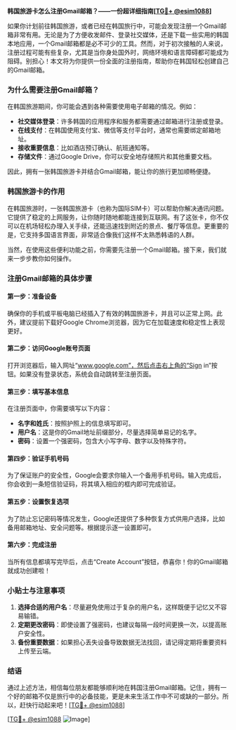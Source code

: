 **韩国旅游卡怎么注册Gmail邮箱？——一份超详细指南[[TG💪+ @esim1088](https://t.me/s/esim1088)]**

如果你计划前往韩国旅游，或者已经在韩国旅行中，可能会发现注册一个Gmail邮箱非常有用。无论是为了方便收发邮件、登录社交媒体，还是下载一些实用的韩国本地应用，一个Gmail邮箱都是必不可少的工具。然而，对于初次接触的人来说，注册过程可能有些复杂，尤其是当你身处国外时，网络环境和语言障碍都可能成为阻碍。别担心！本文将为你提供一份全面的注册指南，帮助你在韩国轻松创建自己的Gmail邮箱。

### **为什么需要注册Gmail邮箱？**

在韩国旅游期间，你可能会遇到各种需要使用电子邮箱的情况。例如：

- **社交媒体登录**：许多韩国的应用程序和服务都需要通过邮箱进行注册或登录。
- **在线支付**：在韩国使用支付宝、微信等支付平台时，通常也需要绑定邮箱地址。
- **接收重要信息**：比如酒店预订确认、航班通知等。
- **存储文件**：通过Google Drive，你可以安全地存储照片和其他重要文档。

因此，拥有一张韩国旅游卡并结合Gmail邮箱，能让你的旅行更加顺畅便捷。

### **韩国旅游卡的作用**

在韩国旅游时，一张韩国旅游卡（也称为国际SIM卡）可以帮助你解决通讯问题。它提供了稳定的上网服务，让你随时随地都能连接到互联网。有了这张卡，你不仅可以在机场轻松办理入关手续，还能迅速找到附近的景点、餐厅等信息。更重要的是，它支持多国语言界面，非常适合像我们这样不太熟悉韩语的人群。

当然，在使用这些便利功能之前，你需要先注册一个Gmail邮箱。接下来，我们就来一步步教你如何操作。

### **注册Gmail邮箱的具体步骤**

#### **第一步：准备设备**
确保你的手机或平板电脑已经插入了有效的韩国旅游卡，并且可以正常上网。此外，建议提前下载好Google Chrome浏览器，因为它在加载速度和稳定性上表现更好。

#### **第二步：访问Google账号页面**
打开浏览器后，输入网址“www.google.com”，然后点击右上角的“Sign in”按钮。如果没有登录状态，系统会自动跳转至注册页面。

#### **第三步：填写基本信息**
在注册页面中，你需要填写以下内容：
- **名字和姓氏**：按照护照上的信息填写即可。
- **用户名**：这是你的Gmail地址前缀部分，尽量选择简单易记的名字。
- **密码**：设置一个强密码，包含大小写字母、数字以及特殊字符。

#### **第四步：验证手机号码**
为了保证账户的安全性，Google会要求你输入一个备用手机号码。输入完成后，你会收到一条短信验证码，将其填入相应的框内即可完成验证。

#### **第五步：设置恢复选项**
为了防止忘记密码等情况发生，Google还提供了多种恢复方式供用户选择，比如备用邮箱地址、安全问题等。根据提示逐一设置即可。

#### **第六步：完成注册**
当所有信息都填写完毕后，点击“Create Account”按钮，恭喜你！你的Gmail邮箱就成功创建啦！

### **小贴士与注意事项**

1. **选择合适的用户名**：尽量避免使用过于复杂的用户名，这样既便于记忆又不容易输错。
2. **定期更改密码**：即使设置了强密码，也建议每隔一段时间更换一次，以提高账户安全性。
3. **备份重要数据**：如果担心丢失设备导致数据无法找回，请记得定期将重要资料上传至云端。

### **结语**

通过上述方法，相信每位朋友都能够顺利地在韩国注册Gmail邮箱。记住，拥有一个好的邮箱不仅是旅行中的必备技能，更是未来生活工作中不可或缺的一部分。所以，赶快行动起来吧！[[TG💪+ @esim1088](https://t.me/s/esim1088)]

[[TG💪+ @esim1088](https://t.me/s/esim1088) ![Image](https://i.postimg.cc/4NQfJmqS/Snipaste-2025-05-13-00-14-12.png)]